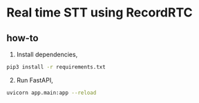 # Real time STT using RecordRTC

## how-to

1. Install dependencies,

```bash
pip3 install -r requirements.txt
```

2. Run FastAPI,

```bash
uvicorn app.main:app --reload
```